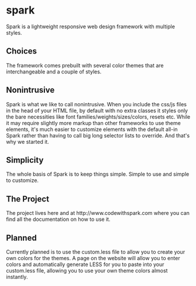 spark
=====

Spark is a lightweight responsive web design framework with multiple styles.

<h2>Choices</h2>
The framework comes prebuilt with several color themes that are interchangeable and a couple of styles. 

<h2>Nonintrusive</h2>
Spark is what we like to call nonintrusive. When you include the css/js files in the head of your HTML file, by default with no extra classes it styles only the bare necessities like font families/weights/sizes/colors, resets etc. While it may require slightly more markup than other frameworks to use theme elements, it's much easier to customize elements with the default all-in Spark rather than having to call big long selector lists to override. And that's why we started it.

<h2>Simplicity</h2>
The whole basis of Spark is to keep things simple. Simple to use and simple to customize.

<h2>The Project</h2>
The project lives here and at http://www.codewithspark.com where you can find all the documentation on how to use it.

<h2>Planned</h2>
Currently planned is to use the custom.less file to allow you to create your own colors for the themes. A page on the website will allow you to enter colors and automatically generate LESS for you to paste into your custom.less file, allowing you to use your own theme colors almost instantly.
